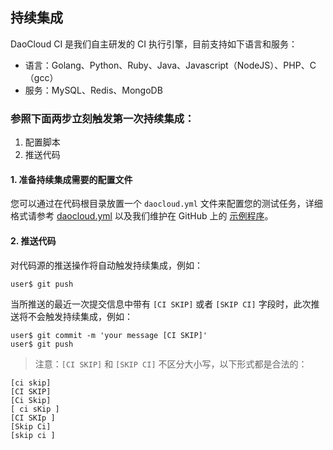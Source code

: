 ## 持续集成

DaoCloud CI 是我们自主研发的 CI 执行引擎，目前支持如下语言和服务：

* 语言：Golang、Python、Ruby、Java、Javascript（NodeJS）、PHP、C（gcc）
* 服务：MySQL、Redis、MongoDB

### 参照下面两步立刻触发第一次持续集成：

1. 配置脚本
2. 推送代码

#### 1. 准备持续集成需要的配置文件

您可以通过在代码根目录放置一个 `daocloud.yml` 文件来配置您的测试任务，详细格式请参考 [daocloud.yml](daocloud-yml.md) 以及我们维护在 GitHub 上的 [示例程序](https://github.com/DaoCloud?utf8=%E2%9C%93&query=sample)。

#### 2. 推送代码

对代码源的推送操作将自动触发持续集成，例如：

```shell
user$ git push
```

当所推送的最近一次提交信息中带有 `[CI SKIP]` 或者 `[SKIP CI]` 字段时，此次推送将不会触发持续集成，例如：

```shell
user$ git commit -m 'your message [CI SKIP]'
user$ git push
```

> 注意：`[CI SKIP]` 和 `[SKIP CI]` 不区分大小写，以下形式都是合法的：

```
[ci skip]
[CI SKIP]
[Ci Skip]
[ ci sKip ]
[CI SKIp ]
[Skip Ci]
[skip ci ]
```
